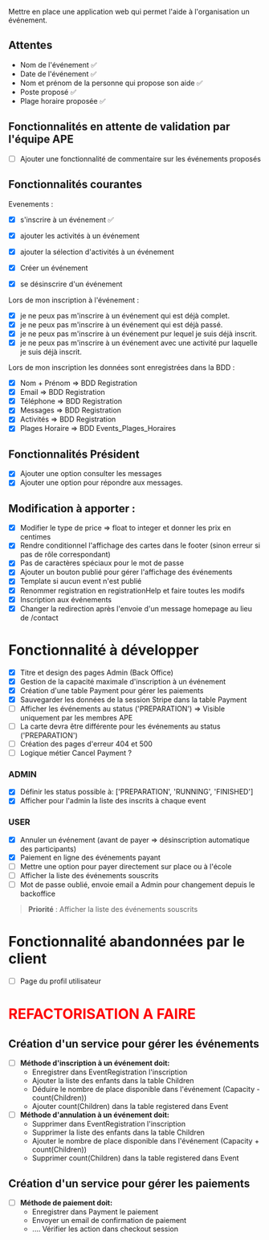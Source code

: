 
Mettre en place une application web qui permet l'aide à l'organisation un événement.

## Attentes
- Nom de l'événement ✅
- Date de l'événement ✅
- Nom et prénom de la personne qui propose son aide ✅
- Poste proposé ✅
- Plage horaire proposée ✅

## Fonctionnalités en attente de validation par l'équipe APE
- [ ] Ajouter une fonctionnalité de commentaire sur les événements proposés

## Fonctionnalités courantes
Evenements :
- [x] s'inscrire à un événement ✅
- [x] ajouter les activités à un événement
- [x] ajouter la sélection d'activités à un événement
- [x] Créer un événement
- [x] se désinscrire d'un événement


Lors de mon inscription à l'événement :
- [x] je ne peux pas m'inscrire à un événement qui est déjà complet.
- [x] je ne peux pas m'inscrire à un événement qui est déjà passé.
- [x] je ne peux pas m'inscrire à un événement pur lequel je suis déjà inscrit.
- [x] je ne peux pas m'inscrire à un événement avec une activité pur laquelle je suis déjà inscrit.

Lors de mon inscription les données sont enregistrées dans la BDD :
- [x] Nom + Prénom => BDD Registration
- [x] Email => BDD Registration
- [x] Téléphone => BDD Registration
- [x] Messages => BDD Registration
- [x] Activités => BDD Registration
- [x] Plages Horaire ⇒ BDD Events_Plages_Horaires

## Fonctionnalités Président
- [X] Ajouter une option consulter les messages
- [X] Ajouter une option pour répondre aux messages.

## Modification à apporter :

- [x] Modifier le type de price => float to integer et donner les prix en centimes
- [X] Rendre conditionnel l'affichage des cartes dans le footer (sinon erreur si pas de rôle correspondant)
- [X] Pas de caractères spéciaux pour le mot de passe
- [x] Ajouter un bouton publié pour gérer l'affichage des événements
- [x] Template si aucun event n'est publié
- [x] Renommer registration en registrationHelp et faire toutes les modifs
- [x] Inscription aux événements
- [x] Changer la redirection après l'envoie d'un message homepage au lieu de /contact

# Fonctionnalité à développer
- [x] Titre et design des pages Admin (Back Office)
- [x] Gestion de la capacité maximale d'inscription à un événement
- [x] Création d'une table Payment pour gérer les paiements 
- [x] Sauvegarder les données de la session Stripe dans la table Payment
- [ ] Afficher les événements au status ('PREPARATION') => Visible uniquement par les membres APE
- [ ] La carte devra être différente pour les événements au status ('PREPARATION')
- [ ] Création des pages d'erreur 404 et 500
- [ ] Logique métier Cancel Payment ?

### ADMIN
- [x] Définir les status possible à: ['PREPARATION', 'RUNNING', 'FINISHED']
- [x] Afficher pour l'admin la liste des inscrits à chaque event

### USER
- [x] Annuler un événement (avant de payer => désinscription automatique des participants)
- [x] Paiement en ligne des événements payant
- [ ] Mettre une option pour payer directement sur place ou à l'école
- [ ] Afficher la liste des événements souscrits
- [ ] Mot de passe oublié, envoie email a Admin pour changement depuis le backoffice
> __Priorité__ : Afficher la liste des événements souscrits

# Fonctionnalité abandonnées par le client
- [ ] Page du profil utilisateur

# <h1 style="color:red;">REFACTORISATION A FAIRE</h1>

## Création d'un service pour gérer les événements

- [ ] __Méthode d'inscription à un événement doit:__
  - Enregistrer dans EventRegistration l'inscription
  - Ajouter la liste des enfants dans la table Children
  - Déduire le nombre de place disponible dans l'événement (Capacity - count(Children))
  - Ajouter count(Children) dans la table registered dans Event
- [ ] __Méthode d'annulation à un événement doit:__
  - Supprimer dans EventRegistration l'inscription
  - Supprimer la liste des enfants dans la table Children
  - Ajouter le nombre de place disponible dans l'événement (Capacity + count(Children))
  - Supprimer count(Children) dans la table registered dans Event

## Création d'un service pour gérer les paiements
- [ ] __Méthode de paiement doit:__
  - Enregistrer dans Payment le paiement
  - Envoyer un email de confirmation de paiement
  - .... Vérifier les action dans checkout session
